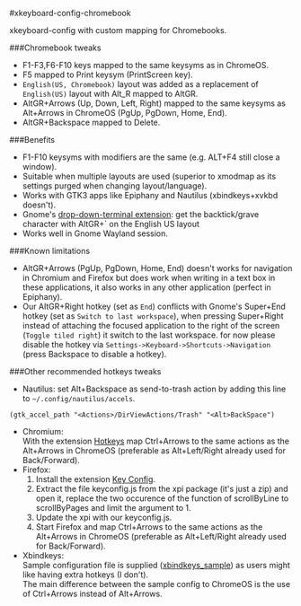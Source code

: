 #xkeyboard-config-chromebook

xkeyboard-config with custom mapping for Chromebooks.

###Chromebook tweaks
* F1-F3,F6-F10 keys mapped to the same keysyms as in ChromeOS.
* F5 mapped to Print keysym (PrintScreen key).
* `English(US, Chromebook)` layout was added as a replacement of `English(US)` layout with Alt_R mapped to AltGR.
* AltGR+Arrows (Up, Down, Left, Right) mapped to the same keysyms as Alt+Arrows in ChromeOS (PgUp, PgDown, Home, End).
* AltGR+Backspace mapped to Delete.

###Benefits
* F1-F10 keysyms with modifiers are the same (e.g. ALT+F4 still close a window).
* Suitable when multiple layouts are used (superior to xmodmap as its settings purged when changing layout/language).
* Works with GTK3 apps like Epiphany and Nautilus (xbindkeys+xvkbd doesn't).
* Gnome's [drop-down-terminal extension](https://extensions.gnome.org/extension/442/drop-down-terminal): get the backtick/grave character with AltGR+` on the English US layout
* Works well in Gnome Wayland session.

###Known limitations
* AltGR+Arrows (PgUp, PgDown, Home, End) doesn't works for navigation in Chromium and Firefox but does work when writing in a text box in these applications, it also works in any other application (perfect in Epiphany).
* Our AltGR+Right hotkey (set as `End`) conflicts with Gnome's Super+End hotkey (set as `Switch to last workspace`), when pressing Super+Right instead of attaching the focused application to the right of the screen (`Toggle tiled right`) it switch to the last workspace. for now please disable the hotkey via `Settings->Keyboard->Shortcuts->Navigation` (press Backspace to disable a hotkey).  

###Other recommended hotkeys tweaks 
*  Nautilus: set Alt+Backspace as send-to-trash action by adding this line to `~/.config/nautilus/accels`.
```
(gtk_accel_path "<Actions>/DirViewActions/Trash" "<Alt>BackSpace")
```
* Chromium:  
With the extension [Hotkeys](https://chrome.google.com/webstore/detail/mmbiohbmijkiimgcgijfomelgpmdiigb) map Ctrl+Arrows to the same actions as the Alt+Arrows in ChromeOS (preferable as Alt+Left/Right already used for Back/Forward).
* Firefox:
    1. Install the extension [Key Config](https://addons.mozilla.org/en-us/firefox/addon/key-config).
    2. Extract the file keyconfig.js from the xpi package (it's just a zip) and open it, replace the two occurence of the function of scrollByLine to scrollByPages and limit the argument to 1.
    3. Update the xpi with our keyconfig.js.
    4. Start Firefox and map Ctrl+Arrows to the same actions as the Alt+Arrows in ChromeOS (preferable as Alt+Left/Right already used for Back/Forward).
* Xbindkeys:  
Sample configuration file is supplied ([xbindkeys_sample](xbindkeys_sample)) as users might like having extra hotkeys (I don't).  
The main difference between the sample config to ChromeOS is the use of Ctrl+Arrows instead of Alt+Arrows.  
